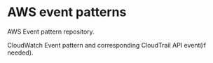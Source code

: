 # AWS event patterns

AWS Event pattern repository.

CloudWatch Event pattern and corresponding CloudTrail API event(if needed).
